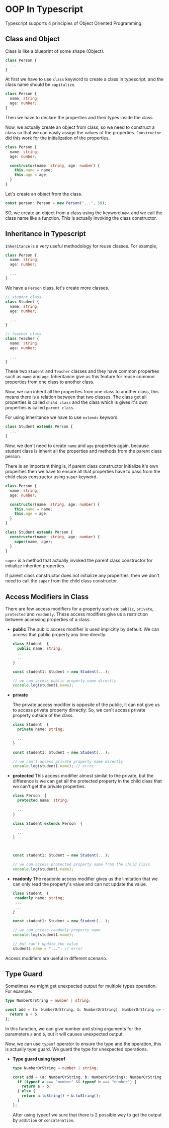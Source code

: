 # OOP In Typescript

Typescript supports 4 principles of Object Oriented Programming.

## Class and Object

Class is like a blueprint of some shape (Object).

```ts
class Person {
  ...
}
```

At first we have to use `class` keyword to create a class in typescript, and the class name should be `capitalize`.

```ts
class Person {
  name: string;
  age: number;
}
```

Then we have to declare the properties and their types inside the class.

Now, we actually create an object from class, so we need to construct a class so that we can easily assign the values of the properties. `Constructor` did this work for the initialization of the properties.

```ts
class Person {
  name: string;
  age: number;

  constructor(name: string, age: number) {
    this.name = name;
    this.age = age;
  }
}
```

Let's create an object from the class.

```ts
const person: Person = new Person("...", 50);
```

SO, we create an object from a class using the keyword `new`. and we call the class name like a function. This is actually invoking the class constructor.

## Inheritance in Typescript

`Inheritance` is a very useful methodology for reuse classes. For example,

```ts
class Person {
  name: string;
  age: number;

  ...
}
```

We have a `Person` class, let's create more classes.

```ts
// student class
class Student {
  name: string;
  age: number;

  ...
}

// teacher class
class Teacher {
  name: string;
  age: number;

  ...
}
```

These two `Student` and `Teacher` classes and they have common properties such as `name` and `age`. Inheritance give us this feature for reuse common properties from one class to another class.

Now, we can inherit all the properties from one class to another class, this means there is a relation between that two classes. The class get all properties is called `child class` and the class which is gives it's own properties is called `parent class`.

For using inheritance we have to use `extends` keyword.

```ts
class Student extends Person {
  ...
}
```

Now, we don't need to create `name` and `age` properties again, because student class is inherit all the properties and methods from the parent class person.

There is an important thing is, if parent class constructor initialize it's own properties then we have to ensure all that properties have to pass from the child class constructor using `super` keyword.

```ts
class Person {
  name: string;
  age: number;

  constructor(name: string, age: number) {
    this.name = name;
    this.age = age;
  }
}
```

```ts
class Student extends Person {
  constructor(name: string, age: number) {
    super(name, age);
  }
}
```

`super` is a method that actually invoked the parent class constructor for initialize inherited properties.

If parent class constructor does not initialize any properties, then we don't need to call the `super` from the child class constructor.

## Access Modifiers in Class

There are few access modifiers for a property such as: `public`, `private`, `protected` and `readonly`. These access modifiers give us a restriction between accessing properties of a class.

- **public**
  The public access modifier is used implicitly by default. We can access that public property any time directly.

  ```ts
  class Student  {
    public name: string;
    ...
    ...
  }

  const student1: Student = new Student(...);

  // we can access public property name directly
  console.log(student1.name);
  ```

- **private**

  The private access modifier is opposite of the public, it can not give us to access private property dirrectly. So, we can't access private property outside of the class.

  ```ts
  class Student  {
    private name: string;
    ...
    ...
  }

  const student1: Student = new Student(...);

  // we can't access private property name directly
  console.log(student1.name); // error
  ```

- **protected**
  This access modifier almost similat to the private, but the difference is we can get all the protected property in the child class that we can't get the private properties.

  ```ts
  class Person  {
    protected name: string;
    ...
    ...
  }

  class Student extends Person  {
    ...
    ...
  }



  const student1: Student = new Student(...);

  // we can access protected property name from the child class
  console.log(student1.name);
  ```

- **readonly**
  The readonle access modifier gives us the limitation that we can only read the property's value and can not update the value.

  ```ts
  class Student  {
   readonly name: string;
   ...
   ...
  }

  const student1: Student = new Student(...);

  // we can access readonly property name
  console.log(student1.name);

  // but can't update the value
  student1.name = "..."; // error
  ```

Access modifiers are useful in different scenario.

## Type Guard

Sometimes we might get unexpected output for multiple types operation. For example.

```ts
type NumberOrString = number | string;

const add = (a: NumberOrString, b: NumberOrString): NumberOrString => {
  return a + b;
};
```

In this function, we can give number and string arguments for the parameters `a` and `b`, but it will causes unexpected output.

Now, we can use `typeof` operator to ensure the type and the operation, this is actually type guard. We guard the type for unexpected operations.

- **Type guard using typeof**

  ```ts
  type NumberOrString = number | string;

  const add = (a: NumberOrString, b: NumberOrString): NumberOrString => {
    if (typeof a === "number" && typeof b === "number") {
      return a + b;
    } else {
      return a.toString() + b.toString();
    }
  };
  ```

  After using typeof we sure that there is 2 possible way to get the output by `addition` or `concatenation`.
